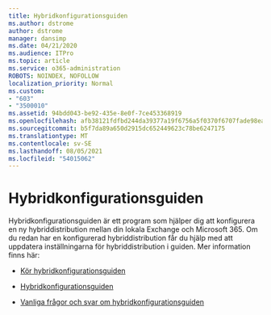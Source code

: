 ```yaml
---
title: Hybridkonfigurationsguiden
ms.author: dstrome
author: dstrome
manager: dansimp
ms.date: 04/21/2020
ms.audience: ITPro
ms.topic: article
ms.service: o365-administration
ROBOTS: NOINDEX, NOFOLLOW
localization_priority: Normal
ms.custom:
- "603"
- "3500010"
ms.assetid: 94bdd043-be92-435e-8e0f-7ce453368919
ms.openlocfilehash: afb38121fdfbd244da39377a19f6756a5f0370f6707fade98eaf53def6981696
ms.sourcegitcommit: b5f7da89a650d2915dc652449623c78be6247175
ms.translationtype: MT
ms.contentlocale: sv-SE
ms.lasthandoff: 08/05/2021
ms.locfileid: "54015062"
---
```

# <a name="hybrid-configuration-wizard"></a>Hybridkonfigurationsguiden

Hybridkonfigurationsguiden är ett program som hjälper dig att konfigurera en ny hybriddistribution mellan din lokala Exchange och Microsoft 365. Om du redan har en konfigurerad hybriddistribution får du hjälp med att uppdatera inställningarna för hybriddistribution i guiden. Mer information finns här:
  
- [Kör hybridkonfigurationsguiden](https://technet.microsoft.com/library/mt595788%28v=exchg.150%29.aspx)

- [Hybridkonfigurationsguiden](https://technet.microsoft.com/library/hh529921%28v=exchg.150%29.aspx)

- [Vanliga frågor och svar om hybridkonfigurationsguiden](https://technet.microsoft.com/library/mt488940%28v=exchg.150%29.aspx)

